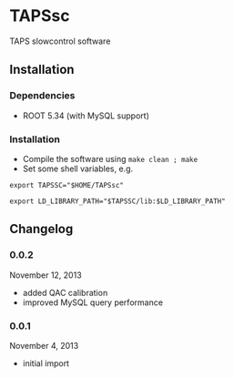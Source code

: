 TAPSsc
======

TAPS slowcontrol software

Installation
------------

### Dependencies
* ROOT 5.34 (with MySQL support)

### Installation
* Compile the software using `make clean ; make`
* Set some shell variables, e.g.

```
export TAPSSC="$HOME/TAPSsc"

export LD_LIBRARY_PATH="$TAPSSC/lib:$LD_LIBRARY_PATH"
```

Changelog
---------

### 0.0.2
November 12, 2013
* added QAC calibration
* improved MySQL query performance

### 0.0.1
November 4, 2013
* initial import

